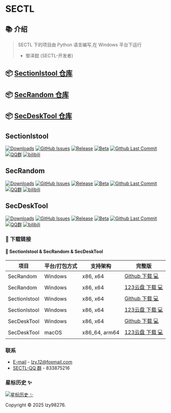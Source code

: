 # SECTL

## 📚 介绍
> SECTL 下的项目由 Python 语言编写,在 Windows 平台下运行
> - 黎泽懿 (SECTL-开发者)

## 📦 [SectionIstool 仓库](https://github.com/SECTL/SectionIstool)
## 📦 [SecRandom 仓库](https://github.com/SECTL/SecRandom)
## 📦 [SecDeskTool 仓库](https://github.com/SECTL/SecDeskTool)

## SectionIstool

[![Downloads](https://img.shields.io/github/downloads/SECTL/SectionIstool/total?style=social&label=Downloads&logo=github)](https://github.com/SECTL/SectionIstool/releases/latest)
[![GitHub Issues](https://img.shields.io/github/issues-search/SECTL/SectionIstool?query=is%3Aopen&style=social-square&logo=github&label=Issues&color=%233fb950)](https://github.com/SECTL/SectionIstool/issues)
[![Release](https://img.shields.io/github/v/release/SECTL/SectionIstool?style=flat&color=%233fb950&label=正式版)](https://github.com/SECTL/SectionIstool/releases/latest)
[![Beta](https://img.shields.io/github/v/release/SECTL/SectionIstool?include_prereleases&style=social-square&label=测试版)](https://github.com/SECTL/SectionIstool/releases/)
[![Github Last Commit](https://img.shields.io/github/last-commit/SECTL/SectionIstool?label=上次提交)](https://github.com/SECTL/SectionIstool/commits/master)
[![QQ群](https://img.shields.io/badge/-QQ%E7%BE%A4%EF%BD%9C833875216-blue?style=flat&logo=TencentQQ)](https://qm.qq.com/q/ASRSNUJuve)
[![bilibili](https://img.shields.io/badge/-UP%E4%B8%BB%EF%BD%9C黎泽懿-%23FB7299?style=flat&logo=bilibili)](https://space.bilibili.com/520571577)

## SecRandom

[![Downloads](https://img.shields.io/github/downloads/SECTL/SecRandom/total?style=social&label=Downloads&logo=github)](https://github.com/SECTL/SecRandom/releases/latest)
[![GitHub Issues](https://img.shields.io/github/issues-search/SECTL/SecRandom?query=is%3Aopen&style=social-square&logo=github&label=Issues&color=%233fb950)](https://github.com/SECTL/SecRandom/issues)
[![Release](https://img.shields.io/github/v/release/SECTL/SecRandom?style=flat&color=%233fb950&label=正式版)](https://github.com/SECTL/SecRandom/releases/latest)
[![Beta](https://img.shields.io/github/v/release/SECTL/SecRandom?include_prereleases&style=social-square&label=测试版)](https://github.com/SECTL/SecRandom/releases/)
[![Github Last Commit](https://img.shields.io/github/last-commit/SECTL/SecRandom?label=上次提交)](https://github.com/SECTL/SecRandom/commits/master)
[![QQ群](https://img.shields.io/badge/-QQ%E7%BE%A4%EF%BD%9C1038111867-blue?style=flat&logo=TencentQQ)](https://qm.qq.com/q/zAqdhSbP4k)
[![bilibili](https://img.shields.io/badge/-UP%E4%B8%BB%EF%BD%9C黎泽懿-%23FB7299?style=flat&logo=bilibili)](https://space.bilibili.com/520571577)

## SecDeskTool

[![Downloads](https://img.shields.io/github/downloads/SECTL/SecDeskTool/total?style=social&label=Downloads&logo=github)](https://github.com/SECTL/SecDeskTool/releases/latest)
[![GitHub Issues](https://img.shields.io/github/issues-search/SECTL/SecDeskTool?query=is%3Aopen&style=social-square&logo=github&label=Issues&color=%233fb950)](https://github.com/SECTL/SecDeskTool/issues)
[![Release](https://img.shields.io/github/v/release/SECTL/SecDeskTool?style=flat&color=%233fb950&label=正式版)](https://github.com/SECTL/SecDeskTool/releases/latest)
[![Beta](https://img.shields.io/github/v/release/SECTL/SecDeskTool?include_prereleases&style=social-square&label=测试版)](https://github.com/SECTL/SecDeskTool/releases/)
[![Github Last Commit](https://img.shields.io/github/last-commit/SECTL/SecDeskTool?label=上次提交)](https://github.com/SECTL/SecDeskTool/commits/master)
[![QQ群](https://img.shields.io/badge/-QQ%E7%BE%A4%EF%BD%9C1038111867-blue?style=flat&logo=TencentQQ)](https://qm.qq.com/q/zAqdhSbP4k)
[![bilibili](https://img.shields.io/badge/-UP%E4%B8%BB%EF%BD%9C黎泽懿-%23FB7299?style=flat&logo=bilibili)](https://space.bilibili.com/520571577)

### 🤗 **下载链接**

#### 💾 **SectionIstool & SecRandom & SecDeskTool**
| 项目 | 平台/打包方式 |    支持架构   | 完整版                                                  |
|------|---------------|--------------|---------------------------------------------------------|
| SecRandom | Windows | x86, x64 | [Github 下载 💻](https://github.com/SECTL/SecRandom/releases) |
| SecRandom | Windows | x86, x64 | [123云盘 下载 💻](https://www.123684.com/s/9529jv-U4Fxh)    |
| SectionIstool | Windows | x86, x64 | [Github 下载 💻](https://github.com/SECTL/SectionIstool/releases) |
| SectionIstool | Windows | x86, x64 | [123云盘 下载 💻](https://www.123684.com/s/9529jv-zggxh)            |
| SecDeskTool | Windows | x86, x64 | [Github 下载 💻](https://github.com/SECTL/SecDeskTool/releases) |
| SecDeskTool | macOS | x86_64, arm64 | [123云盘 下载 💻](https://www.123684.com/s/9529jv-VqFxh) |

### 联系
* [E-mail](mailto:XiaoYouChR@qq.com) - lzy.12@foxmail.com
* [SECTL-QQ 群](https://qm.qq.com/q/iWcfaPHn7W) - 833875216

### 星标历史 ✨

<a href="https://www.star-history.com/#SECTL/SecRandom&SECTL/SectionIstool&Date&theme=dark">
 <picture>
   <source media="(prefers-color-scheme: dark)" srcset="https://api.star-history.com/svg?repos=SECTL/SecRandom,SECTL/SectionIstool&type=Date&theme=dark" />
   <source media="(prefers-color-scheme: dark)" srcset="https://api.star-history.com/svg?repos=SECTL/SecRandom,SECTL/SectionIstool&type=Date&theme=dark" />
   <img alt="星标历史 ✨" src="https://api.star-history.com/svg?repos=SECTL/SecRandom,SECTL/SectionIstool&type=Date&theme=dark" />
 </picture>
</a>

Copyright © 2025 lzy98276.